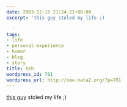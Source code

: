 ```yaml
---
date: 2003-12-15 21:24:21+00:00
excerpt: 'this guy stoled my life ;)

  '
tags:
- life
- personal-experience
- humor
- blog
- story
title: heh
wordpress_id: 701
wordpress_url: http://new.nata2.org/?p=701
---
```


<a href="http://www.flashenabled.com/">this guy</a> stoled my life ;)